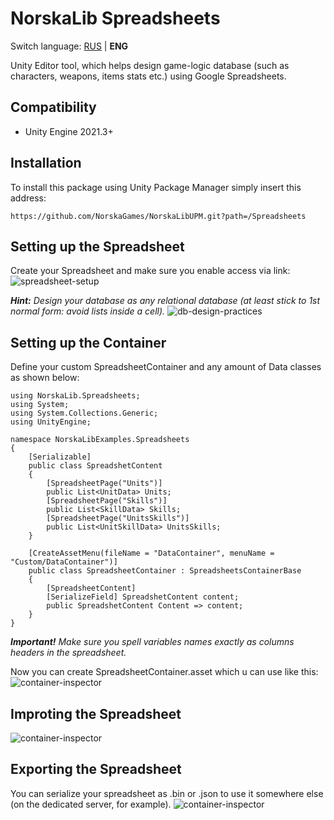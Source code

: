 # NorskaLib Spreadsheets
Switch language: [RUS](https://github.com/NorskaGames/NorskaLibUPM/blob/master/Spreadsheets/README.ru.md) | **ENG**

Unity Editor tool, which helps design game-logic database (such as characters, weapons, items stats etc.) using Google Spreadsheets.

## Compatibility
- Unity Engine 2021.3+

## Installation
To install this package using Unity Package Manager simply insert this address:
```
https://github.com/NorskaGames/NorskaLibUPM.git?path=/Spreadsheets
```
## Setting up the Spreadsheet

Create your Spreadsheet and make sure you enable access via link:
![spreadsheet-setup](https://drive.google.com/uc?id=12Zo-_fQFYK8n9ljWMkfWtwbYhUUCP7ks)

_**Hint:** Design your database as any relational database (at least stick to 1st normal form: avoid lists inside a cell)._
![db-design-practices](https://drive.google.com/uc?id=1cGzRClYvEsvtzYkAlZp_nDVymvRPsjS1)

## Setting up the Container

Define your custom SpreadsheetContainer and any amount of Data classes as shown below:
```
using NorskaLib.Spreadsheets;
using System;
using System.Collections.Generic;
using UnityEngine;

namespace NorskaLibExamples.Spreadsheets
{
    [Serializable]
    public class SpreadshetContent
    {
        [SpreadsheetPage("Units")]
        public List<UnitData> Units;
        [SpreadsheetPage("Skills")]
        public List<SkillData> Skills;
        [SpreadsheetPage("UnitsSkills")]
        public List<UnitSkillData> UnitsSkills;
    }

    [CreateAssetMenu(fileName = "DataContainer", menuName = "Custom/DataContainer")]
    public class SpreadsheetContainer : SpreadsheetsContainerBase
    {
        [SpreadsheetContent]
        [SerializeField] SpreadshetContent content;
        public SpreadshetContent Content => content;
    }
}
```
_**Important!** Make sure you spell variables names exactly as columns headers in the spreadsheet._

Now you can create SpreadsheetContainer.asset which u can use like this:
![container-inspector](https://drive.google.com/uc?id=16Rg4NIyj5c8-Qjq5phW0konDMRMKNN21)

## Improting the Spreadsheet
![container-inspector](https://drive.google.com/uc?id=1xT_18Z9hEKpnFv4j71CUMWJJ6zlE8ua-)

## Exporting the Spreadsheet
You can serialize your spreadsheet as .bin or .json to use it somewhere else (on the dedicated server, for example).
![container-inspector](https://drive.google.com/uc?id=1_xgex-HyugozNPIyVrS5mEe8EI5ebZZK)
